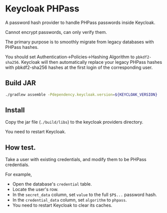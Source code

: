 # Keycloak PHPass

A password hash provider to handle PHPass passwords inside Keycloak.

Cannot encrypt passwords, can only verify them.

The primary purpose is to smoothly migrate from legacy databases with PHPass hashes.

You should set Authentication->Policies->Hashing Algorithm to `pbkdf2-sha256`.
Keycloak will then automatically replace your legacy PHPass hashes
with pbkdf2-sha256 hashes at the first login of the corresponding user.

## Build JAR

```bash
./gradlew assemble -Pdependency.keycloak.version=${KEYCLOAK_VERSION}
```

## Install
Copy the jar file (`./build/libs`) to the keycloak providers directory.

You need to restart Keycloak.

## How test.
Take a user with existing credentials, and modify them to be PHPass credentials.

For example,
* Open the database's `credential` table.
* Locate the user's row.
* In the `secret_data` column, set `value` to the full `$P$...` password hash.
* In the `credential_data` column, set `algorithm` to `phpass`.
* You need to restart Keycloak to clear its caches.

